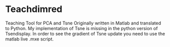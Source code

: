 # Teachdimred
Teaching Tool for PCA and Tsne
Originally written in Matlab and translated to Python. My implementation of Tsne is missing in the python version of Tsendisplay.
In order to see the gradient of Tsne update you need to use the matlab live .mxe script. 
